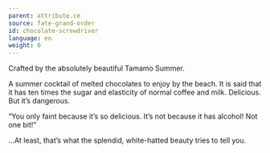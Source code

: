 ```yaml
---
parent: attribute.ce
source: fate-grand-order
id: chocolate-screwdriver
language: en
weight: 0
---
```


Crafted by the absolutely beautiful Tamamo Summer.

A summer cocktail of melted chocolates to enjoy by the beach.
It is said that it has ten times the sugar and elasticity of normal coffee and milk.
Delicious. But it’s dangerous.

“You only faint because it’s so delicious.
It’s not because it has alcohol! Not one bit!”

…At least, that’s what the splendid, white-hatted beauty tries to tell you.
